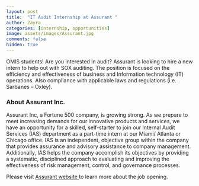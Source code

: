```yaml
---
layout: post
title:  "IT Audit Internship at Assurant "
author: Zayra
categories: [internship, opportunities]
image: assets/images/Assurant.jpg
comments: false
hidden: true
---
```

OMIS students! Are you interested in audit? Assurant is looking to hire a new intern to help out with SOX auditing. The position is focused on the efficiency and effectiveness of business and Information technology (IT) operations. Also compliance with applicable laws and regulations (i.e. Sarbanes – Oxley).


### About Assurant Inc.
Assurant Inc, a Fortune 500 company, is growing strong. As we prepare to meet increasing demands for our innovative products and services, we have an opportunity for a skilled, self-starter to join our Internal Audit Services (IAS) department as a part-time intern at our Miami/ Atlanta or Chicago office. IAS is an independent, objective group within the company that provides assurance and advisory assistance to company management. Additionally, IAS helps the company accomplish its objectives by providing a systematic, disciplined approach to evaluating and improving the effectiveness of risk management, control, and governance processes. 

Please visit <a href="https://assurant.wd1.myworkdayjobs.com/Assurant_Careers/job/Miami/Intern---Non-Exempt_R-84351"> Assurant website </a>to learn more about the job opening.